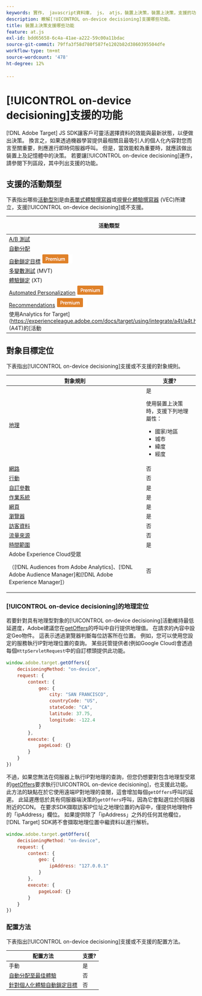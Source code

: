 ```yaml
---
keywords: 實作， javascript資料庫， js， atjs，裝置上決策，裝置上決策，支援的功能， $8
description: 瞭解[!UICONTROL on-device decisioning]支援哪些功能。
title: 裝置上決策支援哪些功能
feature: at.js
exl-id: bdd65658-6c4a-41ae-a222-59c00a11bdac
source-git-commit: 79ffa3f58d780f587fe1202b82d3860395504dfe
workflow-type: tm+mt
source-wordcount: '478'
ht-degree: 12%

---
```


# [!UICONTROL on-device decisioning]支援的功能

[!DNL Adobe Target] JS SDK讓客戶可靈活選擇資料的效能與最新狀態，以便做出決策。 換言之，如果透過機器學習提供最相關且最吸引人的個人化內容對您而言至關重要，則應進行即時伺服器呼叫。 但是，當效能較為重要時，就應該做出裝置上及記憶體中的決策。 若要讓[!UICONTROL on-device decisioning]運作，請參閱下列區段，其中列出支援的功能。

## 支援的活動類型

下表指出哪些[活動型別](https://experienceleague.adobe.com/docs/target/using/activities/target-activities-guide.html)是由[表單式體驗撰寫器](https://experienceleague.adobe.com/docs/target/using/experiences/form-experience-composer.html)或[視覺化體驗撰寫器](https://experienceleague.adobe.com/docs/target/using/experiences/vec/visual-experience-composer.html) (VEC)所建立，支援[!UICONTROL on-device decisioning]或不支援。

| 活動類型 | 支援? |
| --- | --- |
| [A/B 測試](https://experienceleague.adobe.com/docs/target/using/activities/abtest/test-ab.html) | 是 |
| [自動分配](https://experienceleague.adobe.com/docs/target/using/activities/auto-allocate/automated-traffic-allocation.html) | 否 |
| [自動鎖定目標](https://experienceleague.adobe.com/docs/target/using/activities/auto-target/auto-target-to-optimize.html) ![進階版](../../../assets/premium.png) | 否 |
| [多變數測試](https://experienceleague.adobe.com/docs/target/using/activities/multivariate-test/multivariate-testing.html) (MVT) | 否 |
| [體驗鎖定](https://experienceleague.adobe.com/docs/target/using/activities/experience-targeting/experience-target.html) (XT) | 是 |
| [Automated Personalization](https://experienceleague.adobe.com/docs/target/using/activities/automated-personalization/automated-personalization.html) ![進階版](../../../assets/premium.png) | 否 |
| [Recommendations](https://experienceleague.adobe.com/docs/target/using/recommendations/recommendations.html) ![進階版](../../../assets/premium.png) | 否 |
| 使用Analytics for Target](https://experienceleague.adobe.com/docs/target/using/integrate/a4t/a4t.html?) (A4T)的[活動 | 是 |

## 對象目標定位

下表指出[!UICONTROL on-device decisioning]支援或不支援的對象規則。

| 對象規則 | 支援? |
| --- | --- |
| [地理](https://experienceleague.adobe.com/docs/target/using/audiences/create-audiences/categories-audiences/geo.html) | 是<P>使用裝置上決策時，支援下列地理屬性：<ul><li>國家/地區</li><li>城市</li><li>緯度</li><li>經度</li></ul> |
| [網路](https://experienceleague.adobe.com/docs/target/using/audiences/create-audiences/categories-audiences/network.html) | 否 |
| [行動](https://experienceleague.adobe.com/docs/target/using/audiences/create-audiences/categories-audiences/mobile.html) | 否 |
| [自訂參數](https://experienceleague.adobe.com/docs/target/using/audiences/create-audiences/categories-audiences/custom-parameters.html) | 是 |
| [作業系統 ](https://experienceleague.adobe.com/docs/target/using/audiences/create-audiences/categories-audiences/operating-system.html) | 是 |
| [網頁](https://experienceleague.adobe.com/docs/target/using/audiences/create-audiences/categories-audiences/site-pages.html) | 是 |
| [瀏覽器](https://experienceleague.adobe.com/docs/target/using/audiences/create-audiences/categories-audiences/browser.html) | 是 |
| [訪客資料](https://experienceleague.adobe.com/docs/target/using/audiences/create-audiences/categories-audiences/visitor-profile.html) | 否 |
| [流量來源](https://experienceleague.adobe.com/docs/target/using/audiences/create-audiences/categories-audiences/traffic-sources.html) | 否 |
| [時間範圍](https://experienceleague.adobe.com/docs/target/using/audiences/create-audiences/categories-audiences/time-frame.html) | 是 |
| Adobe Experience Cloud受眾<P>（[!DNL Audiences from Adobe Analytics]、[!DNL Adobe Audience Manager]和[!DNL Adobe Experience Manager]） | 否 |

### [!UICONTROL on-device decisioning]的地理定位

若要針對具有地理型對象的[!UICONTROL on-device decisioning]活動維持最低延遲度，Adobe建議您在[getOffers](/help/dev/implement/client-side/atjs/atjs-functions/adobe-target-getoffers-atjs-2.md)的呼叫中自行提供地理值。 在請求的內容中設定Geo物件。 這表示透過瀏覽器判斷每位訪客所在位置。 例如，您可以使用您設定的服務執行IP對地理位置的查詢。 某些託管提供者(例如Google Cloud)會透過每個`HttpServletRequest`中的自訂標頭提供此功能。

```javascript {line-numbers="true"}
window.adobe.target.getOffers({ 
    decisioningMethod: "on-device", 
    request: { 
        context: { 
            geo: { 
                city: "SAN FRANCISCO", 
                countryCode: "US", 
                stateCode: "CA", 
                latitude: 37.75, 
                longitude: -122.4 
            } 
        }, 
        execute: { 
            pageLoad: {} 
        } 
    } 
})
```

不過，如果您無法在伺服器上執行IP對地理的查詢，但您仍想要對包含地理型受眾的[getOffers](/help/dev/implement/client-side/atjs/atjs-functions/adobe-target-getoffers-atjs-2.md)要求執行[!UICONTROL on-device decisioning]，也支援此功能。 此方法的缺點在於它使用遠端IP對地理的查閱，這會增加每個`getOffers`呼叫的延遲。 此延遲應低於具有伺服器端決策的`getOffers`呼叫，因為它會點選位於伺服器附近的CDN。 在要求SDK擷取訪客IP位址之地理位置的內容中，僅提供地理物件的「ipAddress」欄位。 如果提供除了「ipAddress」之外的任何其他欄位，[!DNL Target] SDK將不會擷取地理位置中繼資料以進行解析。

```javascript {line-numbers="true"}
window.adobe.target.getOffers({ 
    decisioningMethod: "on-device", 
    request: { 
        context: { 
            geo: { 
                ipAddress: "127.0.0.1" 
            } 
        }, 
        execute: { 
            pageLoad: {} 
        } 
    } 
})
```

### 配置方法

下表指出[!UICONTROL on-device decisioning]支援或不支援的配置方法。

| 配置方法 | 支援? |
| --- | --- |
| 手動 | 是 |
| [自動分配至最佳體驗](https://experienceleague.adobe.com/docs/target/using/activities/auto-allocate/automated-traffic-allocation.html) | 否 |
| [針對個人化體驗自動鎖定目標](https://experienceleague.adobe.com/docs/target/using/activities/auto-target/auto-target-to-optimize.html) | 否 |
